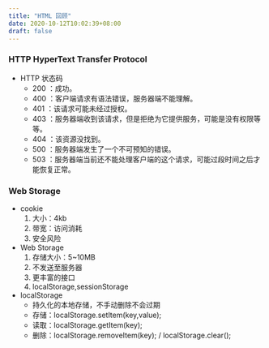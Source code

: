 ```yaml
---
title: "HTML 回顾"
date: 2020-10-12T10:02:39+08:00
draft: false
---
```

### HTTP HyperText Transfer Protocol
- HTTP 状态码
    + 200 ：成功。
    + 400 ：客户端请求有语法错误，服务器端不能理解。
    + 401 ：该请求可能未经过授权。
    + 403 ：服务器端收到该请求，但是拒绝为它提供服务，可能是没有权限等等。
    + 404 ：该资源没找到。
    + 500 ：服务器端发生了一个不可预知的错误。
    + 503 ：服务器端当前还不能处理客户端的这个请求，可能过段时间之后才能恢复正常。
### Web Storage
+ cookie   
    1. 大小：4kb
    2. 带宽：访问消耗
    3. 安全风险
+ Web Storage
    1. 存储大小：5~10MB
    2. 不发送至服务器
    3. 更丰富的接口
    4. localStorage,sessionStorage
+ localStorage
    - 持久化的本地存储，不手动删除不会过期
    - 存储：localStorage.setItem(key,value);
    - 读取：localStorage.getItem(key);
    - 删除：localStorage.removeItem(key); / localStorage.clear();